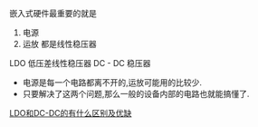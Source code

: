 嵌入式硬件最重要的就是
1. 电源
2. 运放
都是线性稳压器

LDO 低压差线性稳压器
DC - DC 稳压器

- 电源是每一个电路都离不开的,运放可能用的比较少.
- 只要解决了这两个问题,那么一般的设备内部的电路也就能搞懂了.

[LDO和DC-DC的有什么区别及优缺](https://www.zhihu.com/question/319559384/answer/647093310)